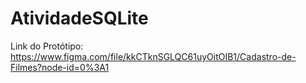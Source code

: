 # AtividadeSQLite
Link do Protótipo: https://www.figma.com/file/kkCTknSGLQC61uyOitOIB1/Cadastro-de-Filmes?node-id=0%3A1
